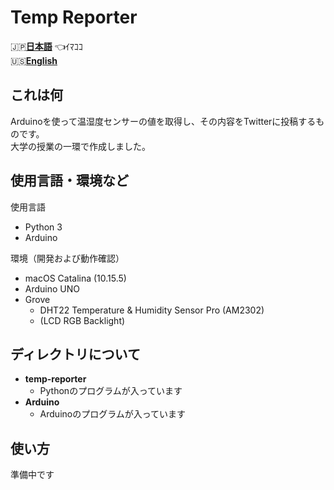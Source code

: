 # Temp Reporter

🇯🇵[**日本語**](README.md) 👈ｲﾏｺｺ<br>
🇺🇸[**English**](docs/README_en.md)

## これは何

Arduinoを使って温湿度センサーの値を取得し、その内容をTwitterに投稿するものです。<br>
大学の授業の一環で作成しました。

## 使用言語・環境など
使用言語
- Python 3
- Arduino

環境（開発および動作確認）
- macOS Catalina (10.15.5)
- Arduino UNO
- Grove
    - DHT22 Temperature & Humidity Sensor Pro (AM2302)
    - (LCD RGB Backlight)

## ディレクトリについて
- **temp-reporter**
    - Pythonのプログラムが入っています
- **Arduino**
    - Arduinoのプログラムが入っています

## 使い方
準備中です
